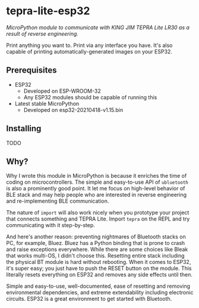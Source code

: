 # tepra-lite-esp32

*MicroPython module to communicate with KING JIM TEPRA Lite LR30 as a result of reverse engineering.*

Print anything you want to. Print via any interface you have. It's also capable of printing automatically-generated images on your ESP32.


## Prerequisites

 - ESP32
   - Developed on ESP-WROOM-32
   - Any ESP32 modules should be capable of running this
 - Latest stable MicroPython
   - Developed on esp32-20210418-v1.15.bin


## Installing

TODO


## Why?

Why I wrote this module in MicroPython is because it enriches the time of coding on microcontrollers. The simple and easy-to-use API of `ubluetooth` is also a prominently good point. It let me focus on high-level behavior of BLE stack and may help people who are interested in reverse engineering and re-implementing BLE communication.

The nature of `import` will also work nicely when you prototype your project that connects something and TEPRA Lite. Import `tepra` on the REPL and try communicating with it step-by-step.

And here's another reason: preventing nightmares of Bluetooth stacks on PC, for example, Bluez. Bluez has a Python binding that is prone to crash and raise exceptions everywhere. While there are some choices like Bleak that works multi-OS, I didn't choose this. Resetting entire stack including the physical BT module is hard without rebooting. When it comes to ESP32, it's super easy; you just have to push the RESET button on the module. This literally resets everything on ESP32 and removes any side effects until then.

Simple and easy-to-use, well-documented, ease of resetting and removing environmental dependencies, and extreme extendability including electronic circuits. ESP32 is a great environment to get started with Bluetooth.

